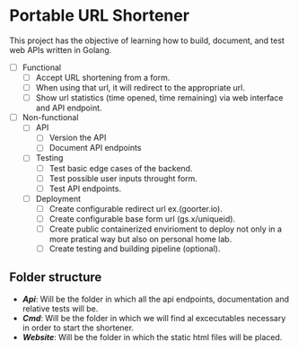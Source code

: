 # Portable URL Shortener

This project has the objective of learning how to build, document, and test web APIs written in Golang.

* [ ] Functional
	* [ ] Accept URL shortening from a form.
	* [ ] When using that url, it will redirect to the appropriate url.
	* [ ] Show url statistics (time opened, time remaining) via web interface and API endpoint.
* [ ] Non-functional
	* [ ] API
		* [ ] Version the API
		* [ ] Document API endpoints
	* [ ] Testing
	  * [ ] Test basic edge cases of the backend.
	  * [ ] Test possible user inputs throught form.
	  * [ ] Test API endpoints.
	* [ ] Deployment
	  * [ ] Create configurable redirect url ex.(goorter.io).
	  * [ ] Create configurable base form url (gs.x/uniqueid).
	  * [ ] Create public containerized envirioment to deploy not only in a more pratical way but also on personal home lab.
	  * [ ] Create testing and building pipeline (optional).

## Folder structure
- ***Api***: Will be the folder in which all the api endpoints, documentation and relative tests will be.
- ***Cmd***: Will be the folder in which we will find al excecutables necessary in order to start the shortener.
- ***Website***: Will be the folder in which the static html files will be placed.


